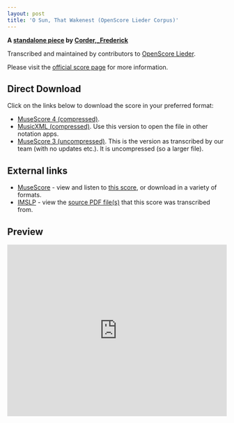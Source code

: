 ```yaml
---
layout: post
title: 'O Sun, That Wakenest (OpenScore Lieder Corpus)'
---
```


__A [standalone piece](https://fourscoreandmore.org/OpenScore/Corder%2C_Frederick/_/) by [Corder,_Frederick](https://fourscoreandmore.org/OpenScore/Corder%2C_Frederick)__

Transcribed and maintained by contributors to [OpenScore Lieder].

Please visit the [official score page] for more information.

[official score page]: https://musescore.com/openscore-lieder-corpus/scores/6480349
[OpenScore Lieder]: https://musescore.com/openscore-lieder-corpus

## Direct Download

Click on the links below to download the score in your preferred format:
- [MuseScore 4 (compressed)](https://fourscoreandmore.org/OpenScore/Corder%2C_Frederick/_/O_Sun%2C_That_Wakenest.mscz).
- [MusicXML (compressed)](https://fourscoreandmore.org/OpenScore/Corder%2C_Frederick/_/O_Sun%2C_That_Wakenest.mxl). Use this version to open the file in other notation apps.
- [MuseScore 3 (uncompressed)](https://raw.githubusercontent.com/OpenScore/Lieder/refs/heads/main/scores/Corder%2C_Frederick/_/O_Sun%2C_That_Wakenest/lc6480349.mscx). This is the version as transcribed by our team (with no updates etc.). It is uncompressed (so a larger file).

## External links

- [MuseScore] - view and listen to [this score][MuseScore], or download in a variety of formats.
- [IMSLP] - view the [source PDF file(s)][IMSLP] that this score was transcribed from.

[MuseScore]: https://musescore.com/score/6480349
[IMSLP]: https://imslp.org/wiki/Special:ReverseLookup/183806

## Preview

<iframe width="100%" height="394" src="https://musescore.com/openscore-lieder-corpus/scores/6480349/embed" frameborder="0" allowfullscreen allow="autoplay; fullscreen"></iframe>
